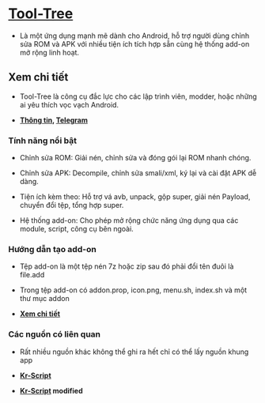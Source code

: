 # [Tool-Tree](https://zenlua.github.io/Tool-Tree) 

- Là một ứng dụng mạnh mẽ dành cho Android, hỗ trợ người dùng chỉnh sửa ROM và APK với nhiều tiện ích tích hợp sẵn cùng hệ thống add-on mở rộng linh hoạt.

## Xem chi tiết

- Tool-Tree là công cụ đắc lực cho các lập trình viên, modder, hoặc những ai yêu thích vọc vạch Android.

- **[Thông tin](https://zenlua.github.io/Tool-Tree/Information.html),  [Telegram](https://t.me/tooltree)**

### Tính năng nổi bật

- Chỉnh sửa ROM: Giải nén, chỉnh sửa và đóng gói lại ROM nhanh chóng.

- Chỉnh sửa APK: Decompile, chỉnh sửa smali/xml, ký lại và cài đặt APK dễ dàng.

- Tiện ích kèm theo: Hỗ trợ vá avb, unpack, gộp super, giải nén Payload, chuyển đổi tệp, tổng hợp super.

- Hệ thống add-on: Cho phép mở rộng chức năng ứng dụng qua các module, script, công cụ bên ngoài.

### Hướng dẫn tạo add-on

- Tệp add-on là một tệp nén 7z hoặc zip sau đó phải đổi tên đuôi là file.add

- Trong tệp add-on có addon.prop, icon.png, menu.sh, index.sh và một thư mục addon

- **[Xem chi tiết](https://zenlua.github.io/Tool-Tree/Add-on.html)**

### Các nguồn có liên quan

- Rất nhiều nguồn khác không thể ghi ra hết chỉ có thể lấy nguồn khung app

- **[Kr-Script](https://github.com/helloklf/kr-scripts)**

- **[Kr-Script](https://github.com/ColdWindScholar/kr-scripts) modified**


